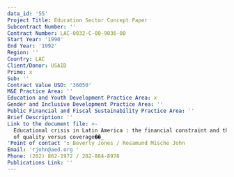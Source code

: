 ```yaml
---
data_id: '55'
Project Title: Education Sector Concept Paper
Subcontract Number: ''
Contract Number: LAC-0032-C-00-9036-00
Start Year: '1990'
End Year: '1992'
Region: ''
Country: LAC
Client/Donor: USAID
Prime: x
Sub: ''
Contract Value USD: '36050'
M&E Practice Area: ''
Education and Youth Development Practice Area: x
Gender and Inclusive Development Practice Area: ''
Public Financial and Fiscal Sustainability Practice Area: ''
Brief Description: ''
Link to the document file: >-
  Educational crisis in Latin America : the financial constraint and the dilemma
  of quality versus coverage��_
'Point of contact ': Beverly Jones / Rosamund Mische John
Email: 'rjohn@aed.org '
Phone: (202) 862-1972 / 202-884-8978
Publications Link: ''
---
```

